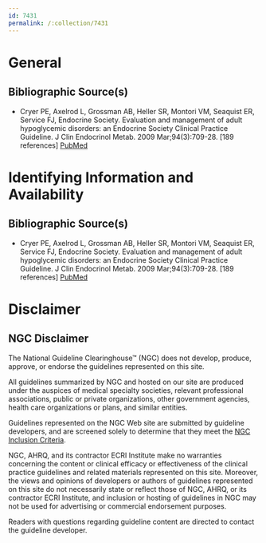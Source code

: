 ```yaml
---
id: 7431
permalink: /:collection/7431
---
```


# General

## Bibliographic Source(s)

- Cryer PE, Axelrod L, Grossman AB, Heller SR, Montori VM, Seaquist ER, Service FJ, Endocrine Society. Evaluation and management of adult hypoglycemic disorders: an Endocrine Society Clinical Practice Guideline. J Clin Endocrinol Metab. 2009 Mar;94(3):709-28. [189 references] [ PubMed ](http://www.ncbi.nlm.nih.gov/entrez/query.fcgi?cmd=Retrieve&db=pubmed&dopt=Abstract&list_uids=19088155)

# Identifying Information and Availability

## Bibliographic Source(s)

- Cryer PE, Axelrod L, Grossman AB, Heller SR, Montori VM, Seaquist ER, Service FJ, Endocrine Society. Evaluation and management of adult hypoglycemic disorders: an Endocrine Society Clinical Practice Guideline. J Clin Endocrinol Metab. 2009 Mar;94(3):709-28. [189 references] [ PubMed ](http://www.ncbi.nlm.nih.gov/entrez/query.fcgi?cmd=Retrieve&db=pubmed&dopt=Abstract&list_uids=19088155)

# Disclaimer

## NGC Disclaimer

The National Guideline Clearinghouse™ (NGC) does not develop, produce, approve, or endorse the guidelines represented on this site.

All guidelines summarized by NGC and hosted on our site are produced under the auspices of medical specialty societies, relevant professional associations, public or private organizations, other government agencies, health care organizations or plans, and similar entities.

Guidelines represented on the NGC Web site are submitted by guideline developers, and are screened solely to determine that they meet the [NGC Inclusion Criteria](/help-and-about/summaries/inclusion-criteria).

NGC, AHRQ, and its contractor ECRI Institute make no warranties concerning the content or clinical efficacy or effectiveness of the clinical practice guidelines and related materials represented on this site. Moreover, the views and opinions of developers or authors of guidelines represented on this site do not necessarily state or reflect those of NGC, AHRQ, or its contractor ECRI Institute, and inclusion or hosting of guidelines in NGC may not be used for advertising or commercial endorsement purposes.

Readers with questions regarding guideline content are directed to contact the guideline developer.

